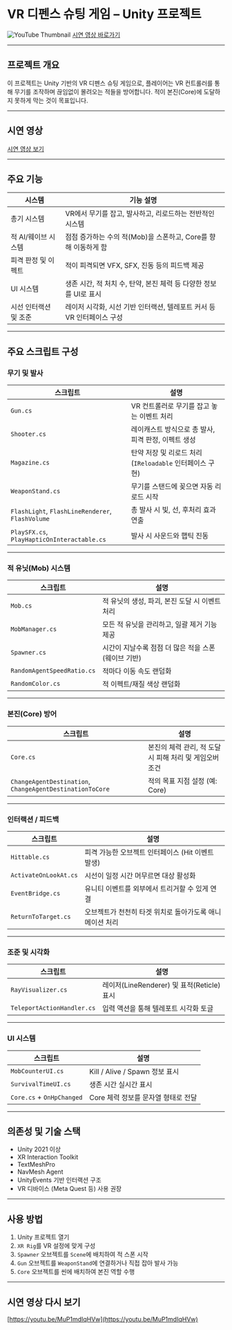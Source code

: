 # VR 디펜스 슈팅 게임 – Unity 프로젝트

![YouTube Thumbnail](https://img.youtube.com/vi/MuP1mdIqHVw/maxresdefault.jpg)
[시연 영상 바로가기](https://youtu.be/MuP1mdIqHVw)

---

## 프로젝트 개요

이 프로젝트는 Unity 기반의 VR 디펜스 슈팅 게임으로, 플레이어는 VR 컨트롤러를 통해 무기를 조작하며 끊임없이 몰려오는 적들을 방어합니다.
적이 본진(Core)에 도달하지 못하게 막는 것이 목표입니다.

---

## 시연 영상

[시연 영상 보기](https://youtu.be/MuP1mdIqHVw)

---

## 주요 기능

| 시스템          | 기능 설명                                      |
| ------------ | ------------------------------------------ |
| 총기 시스템       | VR에서 무기를 잡고, 발사하고, 리로드하는 전반적인 시스템          |
| 적 AI/웨이브 시스템 | 점점 증가하는 수의 적(Mob)을 스폰하고, Core를 향해 이동하게 함   |
| 피격 판정 및 이펙트  | 적이 피격되면 VFX, SFX, 진동 등의 피드백 제공             |
| UI 시스템       | 생존 시간, 적 처치 수, 탄약, 본진 체력 등 다양한 정보를 UI로 표시  |
| 시선 인터랙션 및 조준 | 레이저 시각화, 시선 기반 인터랙션, 텔레포트 커서 등 VR 인터페이스 구성 |

---

## 주요 스크립트 구성

### 무기 및 발사

| 스크립트                                             | 설명                                      |
| ------------------------------------------------ | --------------------------------------- |
| `Gun.cs`                                         | VR 컨트롤러로 무기를 잡고 놓는 이벤트 처리               |
| `Shooter.cs`                                     | 레이캐스트 방식으로 총 발사, 피격 판정, 이펙트 생성          |
| `Magazine.cs`                                    | 탄약 저장 및 리로드 처리 (`IReloadable` 인터페이스 구현) |
| `WeaponStand.cs`                                 | 무기를 스탠드에 꽂으면 자동 리로드 시작                  |
| `FlashLight`, `FlashLineRenderer`, `FlashVolume` | 총 발사 시 빛, 선, 후처리 효과 연출                  |
| `PlaySFX.cs`, `PlayHapticOnInteractable.cs`      | 발사 시 사운드와 햅틱 진동                         |

---

### 적 유닛(Mob) 시스템

| 스크립트                       | 설명                              |
| -------------------------- | ------------------------------- |
| `Mob.cs`                   | 적 유닛의 생성, 파괴, 본진 도달 시 이벤트 처리    |
| `MobManager.cs`            | 모든 적 유닛을 관리하고, 일괄 제거 기능 제공      |
| `Spawner.cs`               | 시간이 지날수록 점점 더 많은 적을 스폰 (웨이브 기반) |
| `RandomAgentSpeedRatio.cs` | 적마다 이동 속도 랜덤화                   |
| `RandomColor.cs`           | 적 이펙트/재질 색상 랜덤화                 |

---

### 본진(Core) 방어

| 스크립트                                                     | 설명                                |
| -------------------------------------------------------- | --------------------------------- |
| `Core.cs`                                                | 본진의 체력 관리, 적 도달 시 피해 처리 및 게임오버 조건 |
| `ChangeAgentDestination`, `ChangeAgentDestinationToCore` | 적의 목표 지점 설정 (예: Core)             |

---

### 인터랙션 / 피드백

| 스크립트                  | 설명                              |
| --------------------- | ------------------------------- |
| `Hittable.cs`         | 피격 가능한 오브젝트 인터페이스 (Hit 이벤트 발생)  |
| `ActivateOnLookAt.cs` | 시선이 일정 시간 머무르면 대상 활성화           |
| `EventBridge.cs`      | 유니티 이벤트를 외부에서 트리거할 수 있게 연결      |
| `ReturnToTarget.cs`   | 오브젝트가 천천히 타겟 위치로 돌아가도록 애니메이션 처리 |

---

### 조준 및 시각화

| 스크립트                       | 설명                                 |
| -------------------------- | ---------------------------------- |
| `RayVisualizer.cs`         | 레이저(LineRenderer) 및 표적(Reticle) 표시 |
| `TeleportActionHandler.cs` | 입력 액션을 통해 텔레포트 시각화 토글              |

---

### UI 시스템

| 스크립트                      | 설명                         |
| ------------------------- | -------------------------- |
| `MobCounterUI.cs`         | Kill / Alive / Spawn 정보 표시 |
| `SurvivalTimeUI.cs`       | 생존 시간 실시간 표시               |
| `Core.cs` + `OnHpChanged` | Core 체력 정보를 문자열 형태로 전달     |

---

## 의존성 및 기술 스택

* Unity 2021 이상
* XR Interaction Toolkit
* TextMeshPro
* NavMesh Agent
* UnityEvents 기반 인터랙션 구조
* VR 디바이스 (Meta Quest 등) 사용 권장

---

## 사용 방법

1. Unity 프로젝트 열기
2. `XR Rig`를 VR 설정에 맞게 구성
3. `Spawner` 오브젝트를 `Scene`에 배치하여 적 스폰 시작
4. `Gun` 오브젝트를 `WeaponStand`에 연결하거나 직접 잡아 발사 가능
5. `Core` 오브젝트를 씬에 배치하여 본진 역할 수행

---

## 시연 영상 다시 보기

[https://youtu.be/MuP1mdIqHVw](https://youtu.be/MuP1mdIqHVw)
